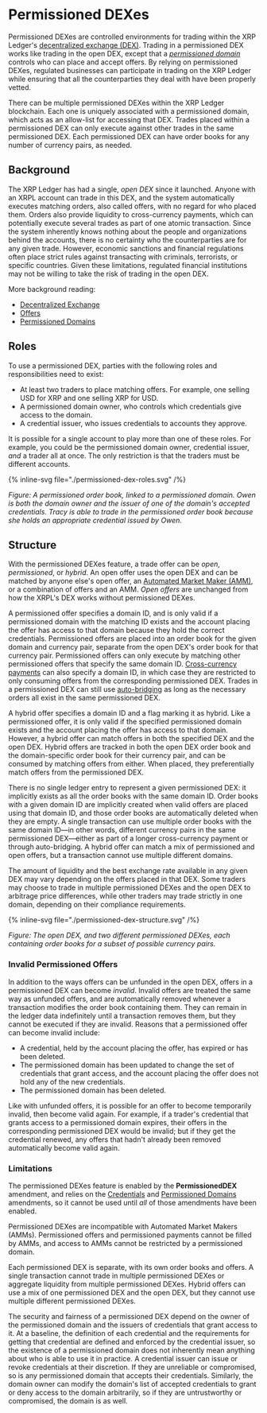 # Permissioned DEXes

Permissioned DEXes are controlled environments for trading within the XRP Ledger's [decentralized exchange (DEX)](https://xrpl.org/docs/concepts/tokens/decentralized-exchange). Trading in a permissioned DEX works like trading in the open DEX, except that a [_permissioned domain_](../xls-80d-permissioned-domains/index.page.tsx) controls who can place and accept offers. By relying on permissioned DEXes, regulated businesses can participate in trading on the XRP Ledger while ensuring that all the counterparties they deal with have been properly vetted.

There can be multiple permissioned DEXes within the XRP Ledger blockchain. Each one is uniquely associated with a permissioned domain, which acts as an allow-list for accessing that DEX. Trades placed within a permissioned DEX can only execute against other trades in the same permissioned DEX. Each permissioned DEX can have order books for any number of currency pairs, as needed.


## Background

The XRP Ledger has had a single, _open DEX_ since it launched. Anyone with an XRPL account can trade in this DEX, and the system automatically executes matching orders, also called offers, with no regard for who placed them. Orders also provide liquidity to cross-currency payments, which can potentially execute several trades as part of one atomic transaction. Since the system inherently knows nothing about the people and organizations behind the accounts, there is no certainty who the counterparties are for any given trade. However, economic sanctions and financial regulations often place strict rules against transacting with criminals, terrorists, or specific countries. Given these limitations, regulated financial institutions may not be willing to take the risk of trading in the open DEX.

More background reading:

- [Decentralized Exchange](https://xrpl.org/docs/concepts/tokens/decentralized-exchange)
- [Offers](https://xrpl.org/docs/concepts/tokens/decentralized-exchange/offers)
- [Permissioned Domains](https://xrpl.org/docs/concepts/tokens/decentralized-exchange/permissioned-domains)


## Roles

To use a permissioned DEX, parties with the following roles and responsibilities need to exist:

- At least two traders to place matching offers. For example, one selling USD for XRP and one selling XRP for USD.
- A permissioned domain owner, who controls which credentials give access to the domain.
- A credential issuer, who issues credentials to accounts they approve.

It is possible for a single account to play more than one of these roles. For example, you could be the permissioned domain owner, credential issuer, _and_ a trader all at once. The only restriction is that the traders must be different accounts.

{% inline-svg file="./permissioned-dex-roles.svg" /%}

_Figure: A permissioned order book, linked to a permissioned domain. Owen is both the domain owner and the issuer of one of the domain's accepted credentials. Tracy is able to trade in the permissioned order book because she holds an appropriate credential issued by Owen._


## Structure

With the permissioned DEXes feature, a trade offer can be _open_, _permissioned_, or _hybrid_. An open offer uses the open DEX and can be matched by anyone else's open offer, an [Automated Market Maker (AMM)](https://xrpl.org/docs/concepts/tokens/decentralized-exchange/automated-market-makers), or a combination of offers and an AMM. _Open offers_ are unchanged from how the XRPL's DEX works without permissioned DEXes.

A permissioned offer specifies a domain ID, and is only valid if a permissioned domain with the matching ID exists and the account placing the offer has access to that domain because they hold the correct credentials. Permissioned offers are placed into an order book for the given domain and currency pair, separate from the open DEX's order book for that currency pair. Permissioned offers can only execute by matching other permissioned offers that specify the same domain ID. [Cross-currency payments](https://xrpl.org/docs/concepts/payment-types/cross-currency-payments) can also specify a domain ID, in which case they are restricted to only consuming offers from the corresponding permissioned DEX. Trades in a permissioned DEX can still use [auto-bridging](https://xrpl.org/docs/concepts/tokens/decentralized-exchange/autobridging) as long as the necessary orders all exist in the same permissioned DEX.

A hybrid offer specifies a domain ID and a flag marking it as hybrid. Like a permissioned offer, it is only valid if the specified permissioned domain exists and the account placing the offer has access to that domain. However, a hybrid offer can match offers in both the specified DEX and the open DEX. Hybrid offers are tracked in both the open DEX order book and the domain-specific order book for their currency pair, and can be consumed by matching offers from either. When placed, they preferentially match offers from the permissioned DEX.

There is no single ledger entry to represent a given permissioned DEX: it implicitly exists as all the order books with the same domain ID. Order books with a given domain ID are implicitly created when valid offers are placed using that domain ID, and those order books are automatically deleted when they are empty. A single transaction can use multiple order books with the same domain ID—in other words, different currency pairs in the same permissioned DEX—either as part of a longer cross-currency payment or through auto-bridging. A hybrid offer can match a mix of permissioned and open offers, but a transaction cannot use multiple different domains.

The amount of liquidity and the best exchange rate available in any given DEX may vary depending on the offers placed in that DEX. Some traders may choose to trade in multiple permissioned DEXes and the open DEX to arbitrage price differences, while other traders may trade strictly in one domain, depending on their compliance requirements.

{% inline-svg file="./permissioned-dex-structure.svg" /%}

_Figure: The open DEX, and two different permissioned DEXes, each containing order books for a subset of possible currency pairs._


### Invalid Permissioned Offers

In addition to the ways offers can be unfunded in the open DEX, offers in a permissioned DEX can become _invalid_. Invalid offers are treated the same way as unfunded offers, and are automatically removed whenever a transaction modifies the order book containing them. They can remain in the ledger data indefinitely until a transaction removes them, but they cannot be executed if they are invalid. Reasons that a permissioned offer can become invalid include:

- A credential, held by the account placing the offer, has expired or has been deleted.
- The permissioned domain has been updated to change the set of credentials that grant access, and the account placing the offer does not hold any of the new credentials.
- The permissioned domain has been deleted.

Like with unfunded offers, it is possible for an offer to become temporarily invalid, then become valid again. For example, if a trader's credential that grants access to a permissioned domain expires, their offers in the corresponding permissioned DEX would be invalid; but if they get the credential renewed, any offers that hadn't already been removed automatically become valid again.

### Limitations

The permissioned DEXes feature is enabled by the **PermissionedDEX** amendment, and relies on the [Credentials](https://xrpl.org/docs/concepts/decentralized-storage/credentials) and [Permissioned Domains](https://xrpl.org/docs/concepts/tokens/decentralized-exchange/permissioned-domains) amendments, so it cannot be used until _all_ of those amendments have been enabled.

Permissioned DEXes are incompatible with Automated Market Makers (AMMs). Permissioned offers and permissioned payments cannot be filled by AMMs, and access to AMMs cannot be restricted by a permissioned domain.

Each permissioned DEX is separate, with its own order books and offers. A single transaction cannot trade in multiple permissioned DEXes or aggregate liquidity from multiple permissioned DEXes. Hybrid offers can use a mix of one permissioned DEX and the open DEX, but they cannot use multiple different permissioned DEXes.

The security and fairness of a permissioned DEX depend on the owner of the permissioned domain and the issuers of credentials that grant access to it. At a baseline, the definition of each credential and the requirements for getting that credential are defined and enforced by the credential issuer, so the existence of a permissioned domain does not inherently mean anything about who is able to use it in practice. A credential issuer can issue or revoke credentials at their discretion. If they are unreliable or compromised, so is any permissioned domain that accepts their credentials. Similarly, the domain owner can modify the domain's list of accepted credentials to grant or deny access to the domain arbitrarily, so if they are untrustworthy or compromised, the domain is as well.

